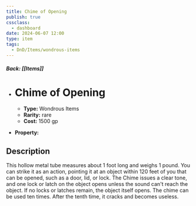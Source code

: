 ```yaml
---
title: Chime of Opening
publish: true
cssclass:
  - dashboard
date: 2024-06-07 12:00
type: item
tags:
  - DnD/Items/wondrous-items
---
```


##### Back: [[Items]]

- # Chime of Opening

    - **Type:** Wondrous Items
    - **Rarity:** rare
    - **Cost:** 1500 gp
- **Property:** 



## Description 

This hollow metal tube measures about 1 foot long and weighs 1 pound. You can strike it as an action, pointing it at an object within 120 feet of you that can be opened, such as a door, lid, or lock. The Chime issues a clear tone, and one lock or latch on the object opens unless the sound can't reach the object. If no locks or latches remain, the object itself opens. The chime can be used ten times. After the tenth time, it cracks and becomes useless.
